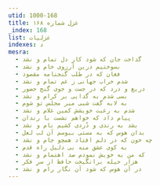 ```yaml
---
utid: 1000-168
title: غزل شماره ۱۶۸
_index: 168
list: غزلیات
indexes: د
mesra:
  - گداخت جان که شود کار دل تمام و نشد
  - بسوختیم درین آرزوی خام و نشد
  - فغان که در طلب گنجنامه مقصود
  - شدم خراب جهانی ز غم تمام و نشد
  - دریغ و درد که در جست و جوی گنج حضور
  - بسی شدم به گدایی بر کرام و نشد
  - به لابه گفت شبی میر مجلس تو شوم
  - شدم به رغبت خویشش کمین غلام و نشد
  - پیام داد که خواهم نشست با رندان
  - بشد به رندی و دُردی کشیم نام و نشد
  - بدان هوس که به مستی ببوسم آن لب لعل
  - چه خون که در دلم افتاد همچو جام و نشد
  - به کوی عشق منه بی دلیل راه قدم
  - که من به خویش نمودم صد اهتمام و نشد
  - هزار حیله برانگیخت حافظ از سرِ فکر
  - در آن هوس که شود آن نگار رام و نشد
---
```

